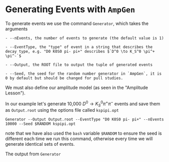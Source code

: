 Generating Events with `AmpGen`
==

To generate events we use the command `Generator`, which takes the arguments

    - --nEvents, the number of events to generate (the default value is 1)

    - --EventType, the "type" of event in a string that describes the decay type, e.g. "D0 K0S0 pi- pi+" describes $`D^0 \to K_S^0 \pi^+ \pi^-`$

    - --Output, the ROOT file to output the tuple of generated events

    - --Seed, the seed for the random number generator in `AmpGen`, it is 0 by default but should be changed for pull studies.

We must also define our amplitude model (as seen in the "Amplitude Lesson"). 

In our example let's generate 10,000  $`D^0 \to K_S^0 \pi^+ \pi^-`$ events and save them as `Output.root` using the options file called `kspipi.opt`
```
Generator --Output Output.root --EventType "D0 K0S0 pi- pi+" --nEvents 10000 --Seed $RANDOM kspipi.opt
```
note that we have also used the `bash` variable `$RANDOM` to ensure the seed is different each time we run this command, otherwise every time we will generate identical sets of events.

The output from `Generator`  